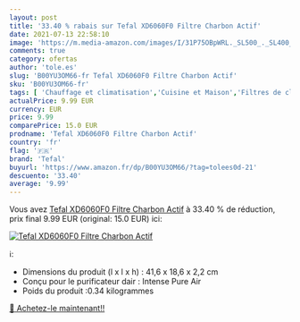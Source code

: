 ```yaml
---
layout: post
title: '33.40 % rabais sur Tefal XD6060F0 Filtre Charbon Actif'
date: 2021-07-13 22:58:10
image: 'https://m.media-amazon.com/images/I/31P75OBpWRL._SL500_._SL400_.jpg'
comments: true
category: ofertas
author: 'tole.es'
slug: 'B00YU3OM66-fr Tefal XD6060F0 Filtre Charbon Actif'
sku: 'B00YU3OM66-fr'
tags: [ 'Chauffage et climatisation','Cuisine et Maison','Filtres de climatiseur','Pièces et accessoires de chauffage et climatisation','Pièces et accessoires pour climatiseur','tefal', ]
actualPrice: 9.99 EUR
currency: EUR
price: 9.99
comparePrice: 15.0 EUR
prodname: 'Tefal XD6060F0 Filtre Charbon Actif'
country: 'fr'
flag: '🇫🇷'
brand: 'Tefal'
buyurl: 'https://www.amazon.fr/dp/B00YU3OM66/?tag=tolees0d-21'
descuento: '33.40'
average: '9.99'
---
```


Vous avez [Tefal XD6060F0 Filtre Charbon Actif](https://www.amazon.fr/dp/B00YU3OM66/?tag=tolees0d-21)  à  33.40 % de réduction, prix final  9.99 EUR (original: 15.0 EUR) ici:

[![Tefal XD6060F0 Filtre Charbon Actif](https://m.media-amazon.com/images/I/31P75OBpWRL._SL500_._SL400_.jpg)](https://www.amazon.fr/dp/B00YU3OM66/?tag=tolees0d-21)

ℹ️:

- Dimensions du produit (l x l x h) : 41,6 x 18,6 x 2,2 cm
- Conçu pour le purificateur dair : Intense Pure Air
- Poids du produit :0.34 kilogrammes

[🛒 Achetez-le maintenant!!](https://www.amazon.fr/dp/B00YU3OM66/?tag=tolees0d-21)
